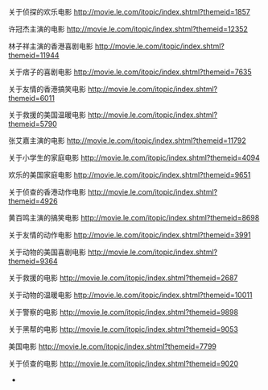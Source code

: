 
关于侦探的欢乐电影
http://movie.le.com/itopic/index.shtml?themeid=1857

许冠杰主演的电影
http://movie.le.com/itopic/index.shtml?themeid=12352

林子祥主演的香港喜剧电影
http://movie.le.com/itopic/index.shtml?themeid=11944

关于痞子的喜剧电影
http://movie.le.com/itopic/index.shtml?themeid=7635

关于友情的香港搞笑电影
http://movie.le.com/itopic/index.shtml?themeid=6011

关于救援的美国温暖电影
http://movie.le.com/itopic/index.shtml?themeid=5790

张艾嘉主演的电影
http://movie.le.com/itopic/index.shtml?themeid=11792

关于小学生的家庭电影
http://movie.le.com/itopic/index.shtml?themeid=4094

欢乐的美国家庭电影
http://movie.le.com/itopic/index.shtml?themeid=9651

关于侦查的香港动作电影
http://movie.le.com/itopic/index.shtml?themeid=4926

黄百鸣主演的搞笑电影
http://movie.le.com/itopic/index.shtml?themeid=8698

关于友情的动作电影
http://movie.le.com/itopic/index.shtml?themeid=3991

关于动物的美国喜剧电影
http://movie.le.com/itopic/index.shtml?themeid=9364

关于救援的电影
http://movie.le.com/itopic/index.shtml?themeid=2687

关于动物的温暖电影
http://movie.le.com/itopic/index.shtml?themeid=10011

关于警察的电影
http://movie.le.com/itopic/index.shtml?themeid=9898

关于黑帮的电影
http://movie.le.com/itopic/index.shtml?themeid=9053

美国电影
http://movie.le.com/itopic/index.shtml?themeid=7799

关于侦查的电影
http://movie.le.com/itopic/index.shtml?themeid=9020



-
